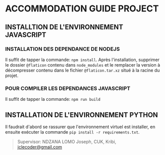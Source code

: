 # ACCOMMODATION GUIDE PROJECT
## INSTALLTION DE L'ENVIRONNEMENT JAVASCRIPT
### INSTALLATION DES DEPENDANCE DE NODEJS
Il suffit de tapper la commande: `npm install`. Après l'installation, supprimer le dossier `@flaticon` contenu dans `node_modules` et le remplacer la version à décompresser contenu dans le fichier `@flaticon.tar.xz` situé à la racine du projet.

### POUR COMPILER LES DEPENDANCES JAVASCRIPT
Il suffit de tapper la commande: `npm run build`

## INSTALLATION DE L'ENVIRONNEMENT PYTHON
Il faudrait d'abord se rassurer que l'environnement virtuel est installer, en ensuite exécuter la commande `pip install -r requirements.txt`.

> Supervisor: NDZANA LOMO Joseph, CUK, Kribi, jclecoder@gmail.com